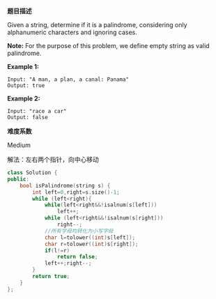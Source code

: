  **题目描述**   

Given a string, determine if it is a palindrome, considering only alphanumeric characters and ignoring cases.

**Note:** For the purpose of this problem, we define empty string as valid palindrome.

**Example 1:**

```
Input: "A man, a plan, a canal: Panama"
Output: true
```

**Example 2:**

```
Input: "race a car"
Output: false
```

 **难度系数**    

 Medium 

解法：左右两个指针，向中心移动

```c++
class Solution {
public:
    bool isPalindrome(string s) {
        int left=0,right=s.size()-1;
        while (left<right){
            while(left<right&&!isalnum(s[left]))
                left++;
            while (left<right&&!isalnum(s[right]))
                right--;
            //所有字母均转化为小写字母
            char l=tolower((int)s[left]);
            char r=tolower((int)s[right]);
            if(l!=r)
                return false;
            left++;right--;
        }
        return true;
    }
};
```